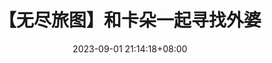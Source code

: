 ---
title: 【无尽旅图】和卡朵一起寻找外婆
date: 2023-09-01 21:14:18+08:00
id: 20230901_21C
coverId: carto-2023C
---
